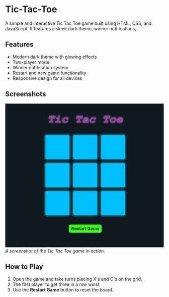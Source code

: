 # Tic-Tac-Toe
A simple and interactive Tic Tac Toe game built using HTML, CSS, and JavaScript. It features a sleek dark theme, winner notifications,.

## Features  
- Modern dark theme with glowing effects  
- Two-player mode  
- Winner notification system  
- Restart and new game functionality
- Responsive design for all devices  

## Screenshots  
![Game Board](images/Image.PNG)  
_A screenshot of the Tic Tac Toe game in action._

## How to Play  
1. Open the game and take turns placing X's and O's on the grid.  
2. The first player to get three in a row wins!  
3. Use the **Restart Game** button to reset the board. 
